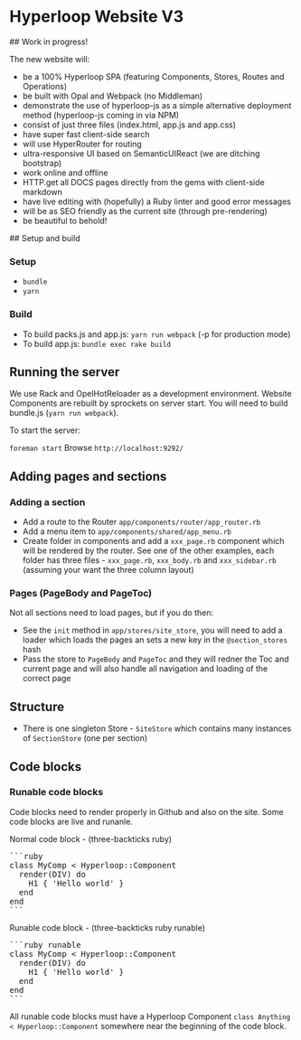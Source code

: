 # Hyperloop Website V3

## Work in progress!

The new website will:

+ be a 100% Hyperloop SPA (featuring Components, Stores, Routes and Operations)
+ be built with Opal and Webpack (no Middleman)
+ demonstrate the use of hyperloop-js as a simple alternative deployment method (hyperloop-js coming in via NPM)
+ consist of just three files (index.html, app.js and app.css)
+ have super fast client-side search
+ will use HyperRouter for routing
+ ultra-responsive UI based on SemanticUIReact (we are ditching bootstrap)
+ work online and offline
+ HTTP.get all DOCS pages directly from the gems with client-side markdown
+ have live editing with (hopefully) a Ruby linter and good error messages
+ will be as SEO friendly as the current site (through pre-rendering)
+ be beautiful to behold!

## Setup and build

### Setup

+ `bundle`
+ `yarn`

### Build

+ To build packs.js and app.js: `yarn run webpack` (-p for production mode)
+ To build app.js: `bundle exec rake build`

## Running the server

We use Rack and OpelHotReloader as a development environment. Website Components are rebuilt by sprockets on server start. You will need to build bundle.js (`yarn run webpack`).

To start the server:

`foreman start`
Browse `http://localhost:9292/`

## Adding pages and sections

### Adding a section

+ Add a route to the Router `app/components/router/app_router.rb`
+ Add a menu item to `app/components/shared/app_menu.rb`
+ Create folder in components and add a `xxx_page.rb` component which will be rendered by the router. See one of the other examples, each folder has three files - `xxx_page.rb`, `xxx_body.rb` and `xxx_sidebar.rb` (assuming your want the three column layout)

### Pages (PageBody and PageToc)

Not all sections need to load pages, but if you do then:

+ See the `init` method in `app/stores/site_store`, you will need to add a loader which loads the pages an sets a new key in the `@section_stores` hash
+ Pass the store to `PageBody` and `PageToc` and they will redner the Toc and current page and will also handle all navigation and loading of the correct page

## Structure

+ There is one singleton Store - `SiteStore` which contains many instances of `SectionStore` (one per section)


## Code blocks

### Runable code blocks

Code blocks need to render properly in Github and also on the site. Some code blocks are live and runanle.

Normal code block - (three-backticks ruby)
<PRE>
```ruby
class MyComp < Hyperloop::Component
  render(DIV) do
    H1 { 'Hello world' }
  end
end
```
</PRE>

Runable code block - (three-backticks ruby runable)

<PRE>
```ruby runable
class MyComp < Hyperloop::Component
  render(DIV) do
    H1 { 'Hello world' }
  end
end
```
</PRE>

All runable code blocks must have a Hyperloop Component `class Anything < Hyperloop::Component` somewhere near the beginning of the code block.
